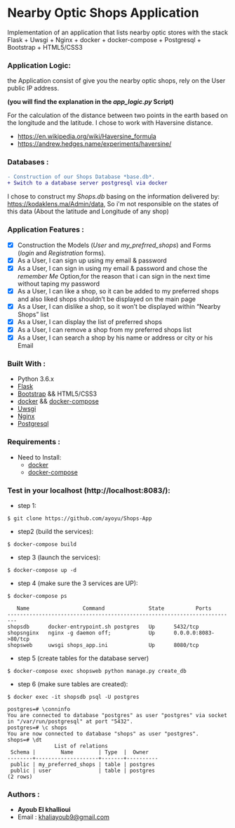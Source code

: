 # Nearby Optic Shops Application

Implementation of an application that lists nearby optic stores with the stack Flask + Uwsgi + Nginx + docker + docker-compose + Postgresql + Bootstrap + HTML5/CSS3

### Application Logic:

the Application consist of give you the nearby optic shops, rely on the User public IP address.

**(you will find the explanation in the *app_logic.py* Script)**

For the calculation of the distance between two points in the earth based on the longitude and the latitude. I chose to work with Haversine distance.

- https://en.wikipedia.org/wiki/Haversine_formula 
- https://andrew.hedges.name/experiments/haversine/

### Databases :
```diff
- Construction of our Shops Database *base.db*.
+ Switch to a database server postgresql via docker
``` 

I chose to construct my *Shops.db* basing on the information delivered by: https://kodaklens.ma/Admin/data, So i'm not responsible on the states of this data (About the latitude and Longitude of any shop) 

### Application Features :
- [x] Construction the Models (*User* and *my_prefrred_shops*) and Forms (*login* and *Registration* forms).
- [x] As a User, I can sign up using my email & password
- [x] As a User, I can sign in using my email & password and chose the *remember Me* Option,for the reason that i can sign in the next time without taping my password
- [x] As a User, I can like a shop, so it can be added to my preferred shops and also liked shops shouldn’t be displayed on the main page
- [x] As a User, I can dislike a shop, so it won’t be displayed within “Nearby Shops” list 
- [x] As a User, I can display the list of preferred shops
- [x] As a User, I can remove a shop from my preferred shops list
- [x] As a User, I can search a shop by his name or address or city or his Email

### Built With :
- Python 3.6.x
- [Flask](https://flask.palletsprojects.com/en/1.1.x/)
- [Bootstrap](https://getbootstrap.com/) && HTML5/CSS3
- [docker](https://www.docker.com/) && [docker-compose](https://docs.docker.com/compose/)
- [Uwsgi](https://uwsgi-docs.readthedocs.io/en/latest/)
- [Nginx](https://www.nginx.com/)
- [Postgresql](https://www.postgresql.org/)

### Requirements :
- Need to Install:
	- [docker](https://docs.docker.com/v17.09/engine/installation/#updates-and-patches)
	- [docker-compose](https://docs.docker.com/compose/install/) 

### Test in your localhost (http://localhost:8083/): 

- step 1: 
```
$ git clone https://github.com/ayoyu/Shops-App
```
- step2 (build the services): 

```
$ docker-compose build
```
- step 3 (launch the services):
```
$ docker-compose up -d
```
- step 4 (make sure the 3 services are UP):
```
$ docker-compose ps

   Name                 Command              State          Ports        
-------------------------------------------------------------------------
shopsdb      docker-entrypoint.sh postgres   Up      5432/tcp            
shopsnginx   nginx -g daemon off;            Up      0.0.0.0:8083->80/tcp
shopsweb     uwsgi shops_app.ini             Up      8080/tcp            

```
- step 5 (create tables for the database server)
```
$ docker-compose exec shopsweb python manage.py create_db
```
- step 6 (make sure tables are created):
```
$ docker exec -it shopsdb psql -U postgres

postgres=# \conninfo
You are connected to database "postgres" as user "postgres" via socket in "/var/run/postgresql" at port "5432".
postgres=# \c shops
You are now connected to database "shops" as user "postgres".
shops=# \dt
               List of relations
 Schema |        Name        | Type  |  Owner   
--------+--------------------+-------+----------
 public | my_preferred_shops | table | postgres
 public | user               | table | postgres
(2 rows)

```

### Authors :
 
- **Ayoub El khallioui**
- Email : khaliayoub9@gmail.com